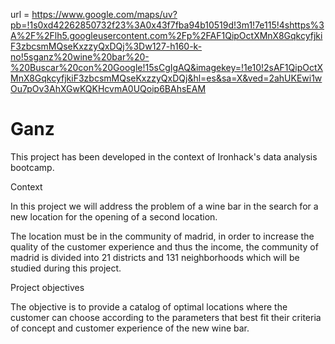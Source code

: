 url = https://www.google.com/maps/uv?pb=!1s0xd42262850732f23%3A0x43f7fba94b10519d!3m1!7e115!4shttps%3A%2F%2Flh5.googleusercontent.com%2Fp%2FAF1QipOctXMnX8GqkcyfjkiF3zbcsmMQseKxzzyQxDQj%3Dw127-h160-k-no!5sganz%20wine%20bar%20-%20Buscar%20con%20Google!15sCgIgAQ&imagekey=!1e10!2sAF1QipOctXMnX8GqkcyfjkiF3zbcsmMQseKxzzyQxDQj&hl=es&sa=X&ved=2ahUKEwi1wOu7pOv3AhXGwKQKHcvmA0UQoip6BAhsEAM
# Ganz
This project has been developed in the context of Ironhack's data analysis bootcamp.

Context

In this project we will address the problem of a wine bar in the search for a new location for the opening of a second location.

The location must be in the community of madrid, in order to increase the quality of the customer experience and thus the income, the community of madrid is divided into 21 districts and 131 neighborhoods which will be studied during this project.


Project objectives

The objective is to provide a catalog of optimal locations where the customer can choose according to the parameters that best fit their criteria of concept and customer experience of the new wine bar.
